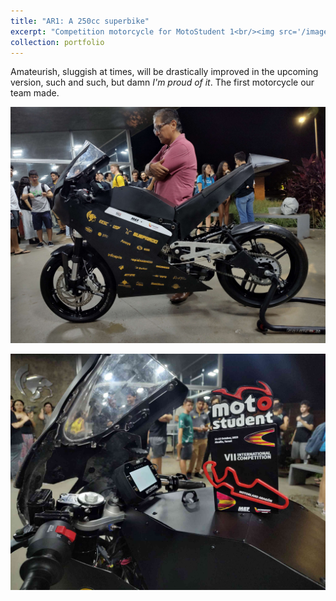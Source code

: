 ```yaml
---
title: "AR1: A 250cc superbike"
excerpt: "Competition motorcycle for MotoStudent 1<br/><img src='/images/500x300.png'>"
collection: portfolio
---
```


Amateurish, sluggish at times, will be drastically improved in the upcoming version, such and such,
but damn *I'm proud of it*. The first motorcycle our team made.

![AR1. The guy doesn't come with the bike](/files/images/AR1photo1.jpg)

![The trophy we won for it.](/files/images/AR1photo2.jpg)